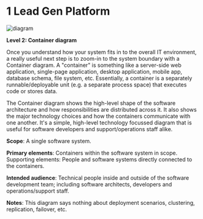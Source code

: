 # 1 Lead Gen Platform

![diagram](https://www.plantuml.com/plantuml/svg/0/TLHDRzim3BqNw7_WSXWSO4ikE-tKD4c_aBR1dApOAM1aDXOcIuOa9os6_VUHSfmcBUQBPNwyH_9HlWWHVMmgStxsILjbceAWZB4EtuT3Zxl1HiUoMJU1l78saeq3vQeX5bwZtPgcReRZRr_d1crSti-61YE5oARLcADHM_A3Ee6Vdyr6lnwNYzNJxU9cDPjUJnycML_iS_B1sOmA7Pt_0hrnomEjeSUM4LJeVrCayk0y5BGbush-s9KkXGKnAq_23i_ELs7GwtV8g-bBpBOwxE5_jgSMDwkTS6aqVL1DYAxQewRu09ZG4bZ-6Y9LcGjhpdoqXdk3dFnMAuBB9i1eVYkOKrlKJjkOwaZPKA8j335tGSXl2FiiDiEpjcZvlBSTCvagCDxiFkze3XnNWYhP4LymQcU1jNdMcyQdht1Ihr8On2XLT-SEwCrGOCIZjDMbQso1_ZKpcrgg82pWcYomqb6QwlNXp_aPy7CGEjiXHpxH6aPrRRHAjGZBW-ETkilbEFTkgmlkX4x6T3LDxMo8OPA6l9HHgoCfJvb2BLIvjXj3CCSDlQVyGQYY7FBIxJeP8Je-7MJUQeHOacR1kUQrvq3UrezaAkamPXsMjoVOXsQGFQaFXWDbj6nlR3UpRI5rvqbkHm4AFLGy4lCsz1F2oJehPCScx5rZe9RJfDxGG6U6N9LKOMgIzxbR_4HrIj5Brqmu6AQTNP9g6Ow54A2x_F5XUBDOpFEkAicGu7O8AIEDCk7-DqFgRpDuM4M0px3pMdIDBYLDBiVl2Lf99sJqbc-jUFzArUBk_WnlDOXRF8TRtMOVkvAblQmVpEO3K1jzT5KwvmNF9_s__W40)

**Level 2: Container diagram**

Once you understand how your system fits in to the overall IT environment, a really useful next step is to zoom-in to the system boundary with a Container diagram. A "container" is something like a server-side web application, single-page application, desktop application, mobile app, database schema, file system, etc. Essentially, a container is a separately runnable/deployable unit (e.g. a separate process space) that executes code or stores data.

The Container diagram shows the high-level shape of the software architecture and how responsibilities are distributed across it. It also shows the major technology choices and how the containers communicate with one another. It's a simple, high-level technology focussed diagram that is useful for software developers and support/operations staff alike.

**Scope**: A single software system.

**Primary elements**: Containers within the software system in scope.
Supporting elements: People and software systems directly connected to the containers.

**Intended audience**: Technical people inside and outside of the software development team; including software architects, developers and operations/support staff.

**Notes**: This diagram says nothing about deployment scenarios, clustering, replication, failover, etc.